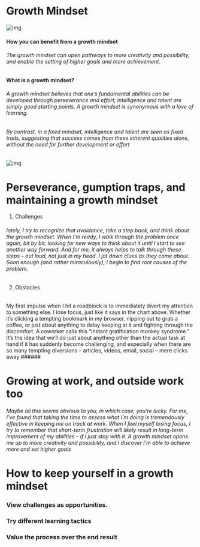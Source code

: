 


  #  Growth Mindset    
   


![img](https://i1.wp.com/atlassianblog.wpengine.com/wp-content/uploads/2015/11/growth-mindset.png?w=1101&ssl=1)


#### How you can benefit from a growth mindset ####
###### The growth mindset can open pathways to more creativity and possibility, and enable the setting of higher goals and more achievement. ######


#### What is a growth mindset? ####

###### A growth mindset believes that one’s fundamental abilities can be developed through perseverance and effort; intelligence and talent are simply good starting points. A growth mindset is synonymous with a love of learning.

 ###### By contrast, in a fixed mindset, intelligence and talent are seen as fixed traits, suggesting that success comes from these inherent qualities alone, without the need for further development or effort ######

![img](https://i2.wp.com/atlassianblog.wpengine.com/wp-content/uploads/NewGrowthMindset2.png?resize=768%2C960&ssl=1)



# Perseverance, gumption traps, and maintaining a growth mindset #


1. Challenges

###### lately, I try to recognize that avoidance, take a step back, and think about the growth mindset. When I’m ready, I walk through the problem once again, bit by bit, looking for new ways to think about it until I start to see another way forward. And for me, it always helps to talk through these steps – out loud, not just in my head. I jot down clues as they come about. Soon enough (and rather miraculously), I begin to find root causes of the problem. ######


2. Obstacles


###### 
My first impulse when I hit a roadblock is to immediately divert my attention to something else. I lose focus, just like it says in the chart above. Whether it’s clicking a tempting bookmark in my browser, nipping out to grab a coffee, or just about anything to delay keeping at it and fighting through the discomfort. A coworker calls this “instant gratification monkey syndrome.” It’s the idea that we’ll do just about anything other than the actual task at hand if it has suddenly become challenging, and especially when there are so many tempting diversions – articles, videos, email, social – mere clicks away ######


# Growing at work, and outside work too #

###### Maybe all this seems obvious to you, in which case, you’re lucky. For me, I’ve found that taking the time to assess what I’m doing is tremendously effective in keeping me on track at work. When I feel myself losing focus, I try to remember that short-term frustration will likely result in long-term improvement of my abilities – if I just stay with it. A growth mindset opens me up to more creativity and possibility, and I discover I’m able to achieve more and set higher goals ######
  
  # How to keep yourself in a growth mindset #
  
  
  ###  View challenges as opportunities. ###
  ### Try different learning tactics ###
  ### Value the process over the end result ###
